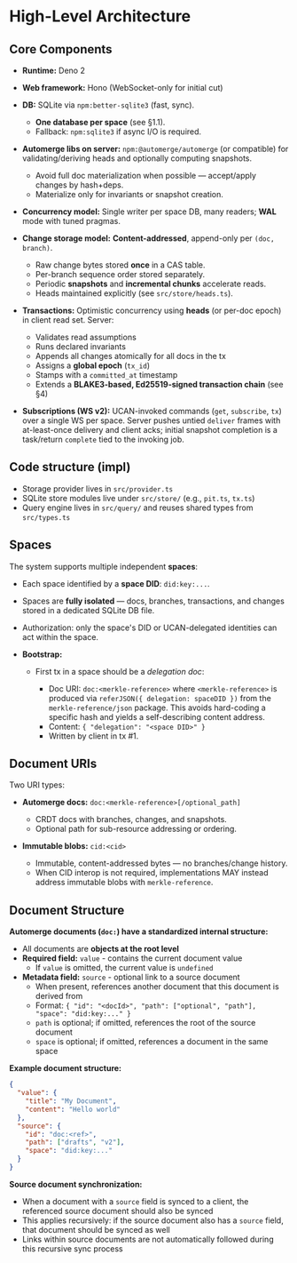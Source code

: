 # High-Level Architecture

## Core Components

- **Runtime:** Deno 2
- **Web framework:** Hono (WebSocket-only for initial cut)
- **DB:** SQLite via `npm:better-sqlite3` (fast, sync).

  - **One database per space** (see §1.1).
  - Fallback: `npm:sqlite3` if async I/O is required.
- **Automerge libs on server:** `npm:@automerge/automerge` (or compatible) for
  validating/deriving heads and optionally computing snapshots.

  - Avoid full doc materialization when possible — accept/apply changes by
    hash+deps.
  - Materialize only for invariants or snapshot creation.
- **Concurrency model:** Single writer per space DB, many readers; **WAL** mode
  with tuned pragmas.
- **Change storage model:** **Content-addressed**, append-only per
  `(doc, branch)`.

  - Raw change bytes stored **once** in a CAS table.
  - Per-branch sequence order stored separately.
  - Periodic **snapshots** and **incremental chunks** accelerate reads.
  - Heads maintained explicitly (see `src/store/heads.ts`).
- **Transactions:** Optimistic concurrency using **heads** (or per-doc epoch) in
  client read set. Server:

  - Validates read assumptions
  - Runs declared invariants
  - Appends all changes atomically for all docs in the tx
  - Assigns a **global epoch** (`tx_id`)
  - Stamps with a `committed_at` timestamp
  - Extends a **BLAKE3-based, Ed25519-signed transaction chain** (see §4)
- **Subscriptions (WS v2):** UCAN-invoked commands (`get`, `subscribe`, `tx`)
  over a single WS per space. Server pushes untied `deliver` frames with
  at-least-once delivery and client acks; initial snapshot completion is a
  task/return `complete` tied to the invoking job.

## Code structure (impl)

- Storage provider lives in `src/provider.ts`
- SQLite store modules live under `src/store/` (e.g., `pit.ts`, `tx.ts`)
- Query engine lives in `src/query/` and reuses shared types from `src/types.ts`

## Spaces

The system supports multiple independent **spaces**:

- Each space identified by a **space DID**: `did:key:...`.
- Spaces are **fully isolated** — docs, branches, transactions, and changes
  stored in a dedicated SQLite DB file.
- Authorization: only the space's DID or UCAN-delegated identities can act
  within the space.
- **Bootstrap:**

  - First tx in a space should be a _delegation doc_:

    - Doc URI: `doc:<merkle-reference>` where `<merkle-reference>` is produced
      via `referJSON({ delegation: spaceDID })` from the `merkle-reference/json`
      package. This avoids hard-coding a specific hash and yields a
      self-describing content address.
    - Content: `{ "delegation": "<space DID>" }`
    - Written by client in tx #1.

## Document URIs

Two URI types:

- **Automerge docs:** `doc:<merkle-reference>[/optional_path]`

  - CRDT docs with branches, changes, and snapshots.
  - Optional path for sub-resource addressing or ordering.
- **Immutable blobs:** `cid:<cid>`

  - Immutable, content-addressed bytes — no branches/change history.
  - When CID interop is not required, implementations MAY instead address
    immutable blobs with `merkle-reference`.

## Document Structure

**Automerge documents (`doc:`) have a standardized internal structure:**

- All documents are **objects at the root level**
- **Required field:** `value` - contains the current document value
  - If `value` is omitted, the current value is `undefined`
- **Metadata field:** `source` - optional link to a source document
  - When present, references another document that this document is derived from
  - Format:
    `{ "id": "<docId>", "path": ["optional", "path"], "space": "did:key:..." }`
  - `path` is optional; if omitted, references the root of the source document
  - `space` is optional; if omitted, references a document in the same space

**Example document structure:**

```json
{
  "value": {
    "title": "My Document",
    "content": "Hello world"
  },
  "source": {
    "id": "doc:<ref>",
    "path": ["drafts", "v2"],
    "space": "did:key:..."
  }
}
```

**Source document synchronization:**

- When a document with a `source` field is synced to a client, the referenced
  source document should also be synced
- This applies recursively: if the source document also has a `source` field,
  that document should be synced as well
- Links within source documents are not automatically followed during this
  recursive sync process
